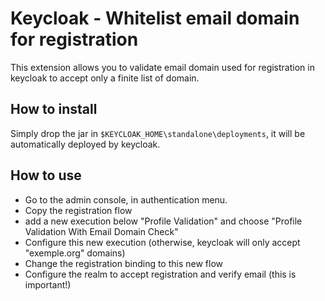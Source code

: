 # Keycloak - Whitelist email domain for registration

This extension allows you to validate email domain used for registration in keycloak to accept only a finite list of domain.

## How to install

Simply drop the jar in `$KEYCLOAK_HOME\standalone\deployments`, it will be automatically deployed by keycloak.

## How to use

- Go to the admin console, in authentication menu. 
- Copy the registration flow
- add a new execution below "Profile Validation" and choose "Profile Validation With Email Domain Check"
- Configure this new execution (otherwise, keycloak will only accept "exemple.org" domains)
- Change the registration binding to this new flow
- Configure the realm to accept registration and verify email (this is important!)
